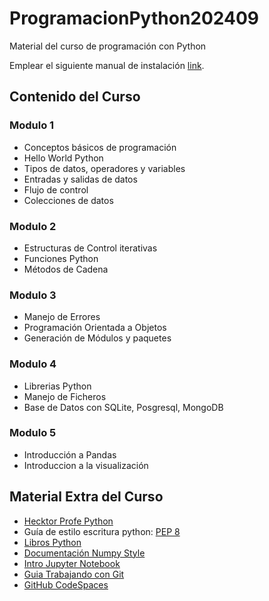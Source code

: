 # ProgramacionPython202409

Material del curso de programación con Python

Emplear el siguiente manual de instalación [link](https://gdelgador.github.io/ProgramacionPython202409).

## Contenido del Curso

### Modulo 1
- Conceptos básicos de programación
- Hello World Python
- Tipos de datos, operadores y variables
- Entradas y salidas de datos
- Flujo de control
- Colecciones de datos

### Modulo 2
- Estructuras de Control iterativas
- Funciones Python
- Métodos de Cadena

### Modulo 3
- Manejo de Errores
- Programación Orientada a Objetos
- Generación de Módulos y paquetes

### Modulo 4
- Librerias Python
- Manejo de Ficheros
- Base de Datos con SQLite, Posgresql, MongoDB

### Modulo 5
- Introducción a Pandas
- Introduccion a la visualización


## Material Extra del Curso

- [Hecktor Profe Python](https://docs.hektorprofe.net/python/) 
- Guía de estilo escritura python: [PEP 8](https://www.python.org/dev/peps/pep-0008/?fbclid=IwAR1nA1UklLNW22-9t32Clybzyczj_i6EMA1fJdk9TwUe-OXLSriPQH9xKhE)
- [Libros Python](https://drive.google.com/drive/folders/1u_dg31pkLasj2H3L4VO2QUNFnYpA9bn1?usp=sharing) 
- [Documentación Numpy Style](https://numpydoc.readthedocs.io/en/latest/format.html)
- [Intro Jupyter Notebook](https://www.youtube.com/watch?v=CwbMaSkKDZg&ab_channel=RafaGonzalezGouveia)
- [Guia Trabajando con Git](https://www.freecodecamp.org/espanol/news/guia-para-principiantes-de-git-y-github/)
- [GitHub CodeSpaces](https://www.youtube.com/watch?v=pmVx7Ic3ITE&ab_channel=FaztCode)